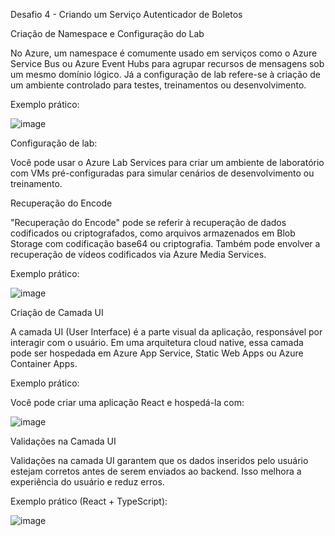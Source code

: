 Desafio 4 - Criando um Serviço Autenticador de Boletos

Criação de Namespace e Configuração do Lab

No Azure, um namespace é comumente usado em serviços como o Azure Service Bus ou Azure Event Hubs para agrupar recursos de mensagens sob um mesmo domínio lógico. Já a configuração de lab refere-se à criação de um ambiente controlado para testes, treinamentos ou desenvolvimento.

Exemplo prático:

![image](https://github.com/user-attachments/assets/adb81df4-3bc7-42f1-b851-52917bf54ef4)

Configuração de lab:

Você pode usar o Azure Lab Services para criar um ambiente de laboratório com VMs pré-configuradas para simular cenários de desenvolvimento ou treinamento.

Recuperação do Encode

"Recuperação do Encode" pode se referir à recuperação de dados codificados ou criptografados, como arquivos armazenados em Blob Storage com codificação base64 ou criptografia. Também pode envolver a recuperação de vídeos codificados via Azure Media Services.

Exemplo prático:

![image](https://github.com/user-attachments/assets/7de1f229-9eb1-47fe-89f5-dc06387b0aba)

Criação de Camada UI

A camada UI (User Interface) é a parte visual da aplicação, responsável por interagir com o usuário. Em uma arquitetura cloud native, essa camada pode ser hospedada em Azure App Service, Static Web Apps ou Azure Container Apps.

Exemplo prático:

Você pode criar uma aplicação React e hospedá-la com:

![image](https://github.com/user-attachments/assets/643212bf-d90a-4c9c-aab7-94dea6f7255a)

Validações na Camada UI

Validações na camada UI garantem que os dados inseridos pelo usuário estejam corretos antes de serem enviados ao backend. Isso melhora a experiência do usuário e reduz erros.

Exemplo prático (React + TypeScript):

![image](https://github.com/user-attachments/assets/8121b3ab-f8d8-482e-82c4-93e13db19468)

